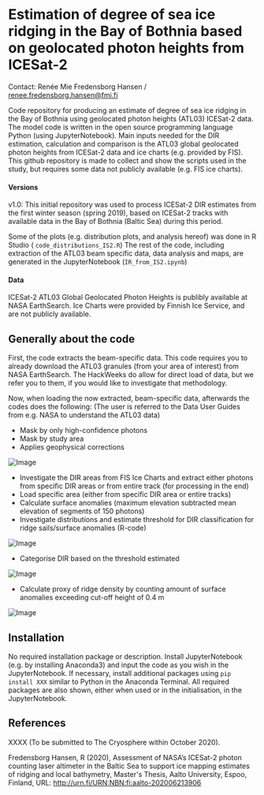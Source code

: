 # Estimation of degree of sea ice ridging in the Bay of Bothnia based on geolocated photon heights from ICESat-2
Contact: Renée Mie Fredensborg Hansen / renee.fredensborg.hansen@fmi.fi 

Code repository for producing an estimate of degree of sea ice ridging in the Bay of Bothnia using geolocated photon heights (ATL03) ICESat-2 data. The model code is written in the open source programming language Python (using JupyterNotebook). Main inputs needed for the DIR estimation, calculation and comparison is the ATL03 global geolocated photon heights from ICESat-2 data and ice charts (e.g. provided by FIS). This github repository is made to collect and show the scripts used in the study, but requires some data not publicly available (e.g. FIS ice charts). 

#### Versions 
v1.0: This initial repository was used to process ICESat-2 DIR estimates from the first winter season (spring 2019), based on ICESat-2 tracks with available data in the Bay of Bothnia (Baltic Sea) during this period. 

Some of the plots (e.g. distribution plots, and analysis hereof) was done in R Studio ( ```code_distributions_IS2.R```)
The rest of the code, including extraction of the ATL03 beam specific data, data analysis and maps, are generated in the JupyterNotebook (```IR_from_IS2.ipynb```)

#### Data 
ICESat-2 ATL03 Global Geolocated Photon Heights is publibly available at NASA EarthSearch. 
Ice Charts were provided by Finnish Ice Service, and are not publicly available. 

## Generally about the code 
First, the code extracts the beam-specific data. This code requires you to already download the ATL03 granules (from your area of interest) from NASA EarthSearch. The HackWeeks do allow for direct load of data, but we refer you to them, if you would like to investigate that methodology. 

Now, when loading the now extracted, beam-specific data, afterwards the codes does the following: (The user is referred to the Data User Guides from e.g. NASA to understand the ATL03 data)
* Mask by only high-confidence photons
* Mask by study area 
* Applies geophysical corrections

![Image](https://github.com/reneefredensborg/DIR-from-IS2-/blob/main/Figures/MSS_geophys_corr.png)
* Investigate the DIR areas from FIS Ice Charts and extract either photons from specific DIR areas or from entire track (for processing in the end)
* Load specific area (either from specific DIR area or entire tracks)
* Calculate surface anomalies (maximum elevation subtracted mean elevation of segments of 150 photons)
* Investigate distributions and estimate threshold for DIR classification for ridge sails/surface anomalies (R-code)

![Image](https://github.com/reneefredensborg/DIR-from-IS2-/blob/main/Figures/distr_IS2.png)

* Categorise DIR based on the threshold estimated 

![Image](https://github.com/reneefredensborg/DIR-from-IS2-/blob/main/Figures/distr_total.jpg)

* Calculate proxy of ridge density by counting amount of surface anomalies exceeding cut-off height of 0.4 m

![Image](https://github.com/reneefredensborg/DIR-from-IS2-/blob/main/Figures/distr_counts.jpg)

## Installation 
No required installation package or description. Install JupyterNotebook (e.g. by installing Anaconda3) and input the code as you wish in the JupyterNotebook. If necessary, install additional packages using ```pip install XXX``` similar to Python in the Anaconda Terminal. All required packages are also shown, either when used or in the initialisation, in the JupyterNotebook. 

## References 
XXXX (To be submitted to The Cryosphere within October 2020). 

Fredensborg Hansen, R (2020), Assessment of NASA’s ICESat-2 photon counting laser altimeter in the Baltic Sea to support ice mapping estimates of ridging and local bathymetry, Master's Thesis, Aalto University, Espoo, Finland, URL: http://urn.fi/URN:NBN:fi:aalto-202006213906
